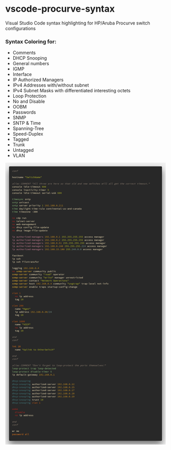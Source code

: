 # vscode-procurve-syntax

Visual Studio Code syntax highlighting for HP/Aruba Procurve switch configurations

### Syntax Coloring for:

* Comments
* DHCP Snooping
* General numbers
* IGMP
* Interface
* IP Authorized Managers
* IPv4 Addresses with/without subnet
* IPv4 Subnet Masks with differentiated interesting octets
* Loop Protection
* No and Disable
* OOBM
* Passwords
* SNMP
* SNTP & Time
* Spanning-Tree
* Speed-Duplex
* Tagged
* Trunk
* Untagged
* VLAN

![syntax highlighting example](code.png)
